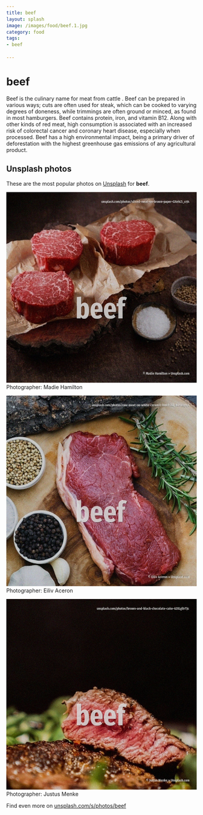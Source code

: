 ```yaml
---
title: beef
layout: splash
image: /images/food/beef.1.jpg
category: food
tags:
- beef

---
```

# beef

Beef is the culinary name for meat from cattle . Beef can be prepared in various ways; cuts are often used for steak, which can be cooked to varying  degrees of doneness, while trimmings are often ground or minced, as found in most hamburgers. Beef contains protein, iron, and vitamin B12. Along with other kinds of red meat, high consumption is associated with an increased risk of  colorectal cancer and coronary heart disease, especially when processed. Beef has a high environmental impact, being a primary driver of deforestation with the highest  greenhouse gas emissions of any agricultural product. 

 
## Unsplash photos
These are the most popular photos on [Unsplash](https://unsplash.com) for **beef**.
 
![beef](/images/food/beef.1.jpg)
Photographer:  Madie Hamilton
 
![beef](/images/food/beef.2.jpg)
Photographer:  Eiliv Aceron
 
![beef](/images/food/beef.3.jpg)
Photographer:  Justus Menke
 
Find even more on [unsplash.com/s/photos/beef](https://unsplash.com/s/photos/beef)
 
